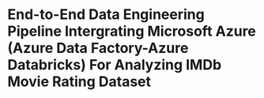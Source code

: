 # End-to-End Data Engineering Pipeline Intergrating Microsoft Azure (Azure Data Factory-Azure Databricks) For Analyzing IMDb Movie Rating Dataset
